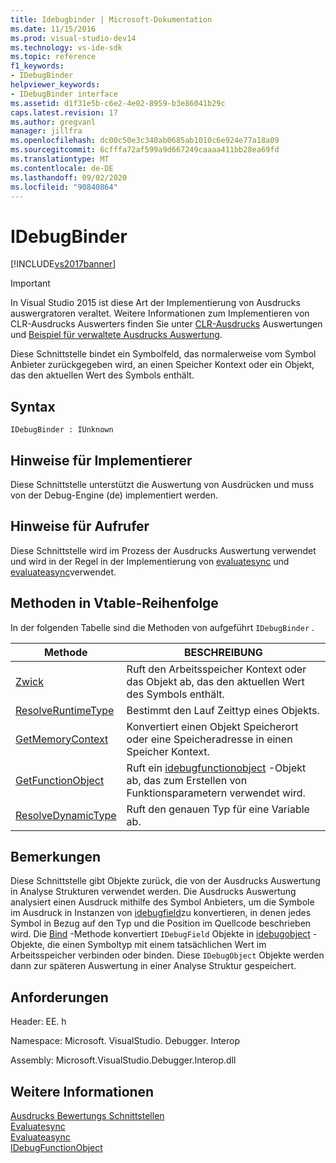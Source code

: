 ```yaml
---
title: Idebugbinder | Microsoft-Dokumentation
ms.date: 11/15/2016
ms.prod: visual-studio-dev14
ms.technology: vs-ide-sdk
ms.topic: reference
f1_keywords:
- IDebugBinder
helpviewer_keywords:
- IDebugBinder interface
ms.assetid: d1f31e5b-c6e2-4e02-8959-b3e86041b29c
caps.latest.revision: 17
ms.author: gregvanl
manager: jillfra
ms.openlocfilehash: dc00c50e3c340ab0685ab1010c6e924e77a18a09
ms.sourcegitcommit: 6cfffa72af599a9d667249caaaa411bb28ea69fd
ms.translationtype: MT
ms.contentlocale: de-DE
ms.lasthandoff: 09/02/2020
ms.locfileid: "90840864"
---
```

# <a name="idebugbinder"></a>IDebugBinder
[!INCLUDE[vs2017banner](../../../includes/vs2017banner.md)]

> [!IMPORTANT]
> In Visual Studio 2015 ist diese Art der Implementierung von Ausdrucks auswergratoren veraltet. Weitere Informationen zum Implementieren von CLR-Ausdrucks Auswerters finden Sie unter [CLR-Ausdrucks](https://github.com/Microsoft/ConcordExtensibilitySamples/wiki/CLR-Expression-Evaluators) Auswertungen und [Beispiel für verwaltete Ausdrucks Auswertung](https://github.com/Microsoft/ConcordExtensibilitySamples/wiki/Managed-Expression-Evaluator-Sample).  
  
 Diese Schnittstelle bindet ein Symbolfeld, das normalerweise vom Symbol Anbieter zurückgegeben wird, an einen Speicher Kontext oder ein Objekt, das den aktuellen Wert des Symbols enthält.  
  
## <a name="syntax"></a>Syntax  
  
```  
IDebugBinder : IUnknown  
```  
  
## <a name="notes-for-implementers"></a>Hinweise für Implementierer  
 Diese Schnittstelle unterstützt die Auswertung von Ausdrücken und muss von der Debug-Engine (de) implementiert werden.  
  
## <a name="notes-for-callers"></a>Hinweise für Aufrufer  
 Diese Schnittstelle wird im Prozess der Ausdrucks Auswertung verwendet und wird in der Regel in der Implementierung von [evaluatesync](../../../extensibility/debugger/reference/idebugexpression2-evaluatesync.md) und [evaluateasync](../../../extensibility/debugger/reference/idebugexpression2-evaluateasync.md)verwendet.  
  
## <a name="methods-in-vtable-order"></a>Methoden in Vtable-Reihenfolge  
 In der folgenden Tabelle sind die Methoden von aufgeführt `IDebugBinder` .  
  
|Methode|BESCHREIBUNG|  
|------------|-----------------|  
|[Zwick](../../../extensibility/debugger/reference/idebugbinder-bind.md)|Ruft den Arbeitsspeicher Kontext oder das Objekt ab, das den aktuellen Wert des Symbols enthält.|  
|[ResolveRuntimeType](../../../extensibility/debugger/reference/idebugbinder-resolveruntimetype.md)|Bestimmt den Lauf Zeittyp eines Objekts.|  
|[GetMemoryContext](../../../extensibility/debugger/reference/idebugbinder-getmemorycontext.md)|Konvertiert einen Objekt Speicherort oder eine Speicheradresse in einen Speicher Kontext.|  
|[GetFunctionObject](../../../extensibility/debugger/reference/idebugbinder-getfunctionobject.md)|Ruft ein [idebugfunctionobject](../../../extensibility/debugger/reference/idebugfunctionobject.md) -Objekt ab, das zum Erstellen von Funktionsparametern verwendet wird.|  
|[ResolveDynamicType](../../../extensibility/debugger/reference/idebugbinder-resolvedynamictype.md)|Ruft den genauen Typ für eine Variable ab.|  
  
## <a name="remarks"></a>Bemerkungen  
 Diese Schnittstelle gibt Objekte zurück, die von der Ausdrucks Auswertung in Analyse Strukturen verwendet werden. Die Ausdrucks Auswertung analysiert einen Ausdruck mithilfe des Symbol Anbieters, um die Symbole im Ausdruck in Instanzen von [idebugfield](../../../extensibility/debugger/reference/idebugfield.md)zu konvertieren, in denen jedes Symbol in Bezug auf den Typ und die Position im Quellcode beschrieben wird. Die [Bind](../../../extensibility/debugger/reference/idebugbinder-bind.md) -Methode konvertiert `IDebugField` Objekte in [idebugobject](../../../extensibility/debugger/reference/idebugobject.md) -Objekte, die einen Symboltyp mit einem tatsächlichen Wert im Arbeitsspeicher verbinden oder binden. Diese `IDebugObject` Objekte werden dann zur späteren Auswertung in einer Analyse Struktur gespeichert.  
  
## <a name="requirements"></a>Anforderungen  
 Header: EE. h  
  
 Namespace: Microsoft. VisualStudio. Debugger. Interop  
  
 Assembly: Microsoft.VisualStudio.Debugger.Interop.dll  
  
## <a name="see-also"></a>Weitere Informationen  
 [Ausdrucks Bewertungs Schnittstellen](../../../extensibility/debugger/reference/expression-evaluation-interfaces.md)   
 [Evaluatesync](../../../extensibility/debugger/reference/idebugexpression2-evaluatesync.md)   
 [Evaluateasync](../../../extensibility/debugger/reference/idebugexpression2-evaluateasync.md)   
 [IDebugFunctionObject](../../../extensibility/debugger/reference/idebugfunctionobject.md)
